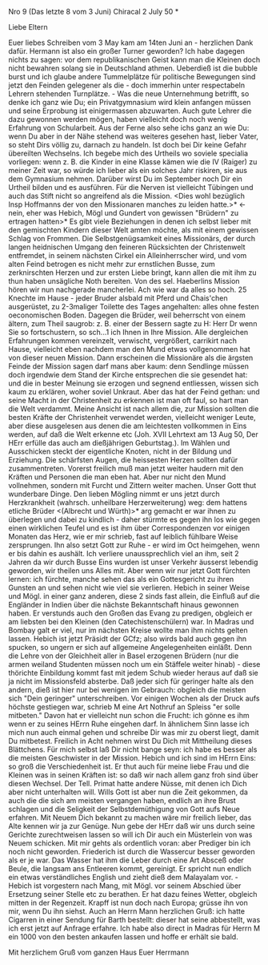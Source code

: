 Nro 9 (Das letzte 8 vom 3 Juni) Chiracal 2 July 50
 <Dienstag>*

Liebe Eltern

Euer liebes Schreiben vom 3 May kam am 14ten Juni an - herzlichen Dank dafür. Hermann ist also ein großer Turner geworden? Ich habe dagegen nichts zu sagen: vor dem republikanischen Geist kann man die Kleinen doch nicht bewahren solang sie in Deutschland athmen. Ueberdieß ist die bubble burst und ich glaube andere Tummelplätze für politische Bewegungen sind jetzt den Feinden gelegener als die - doch immerhin unter respectabeln Lehrern stehenden Turnplätze. - Was die neue Unternehmung betrifft, so denke ich ganz wie Du; ein Privatgymnasium wird klein anfangen müssen und seine Erprobung ist einigermassen abzuwarten. Auch gute Lehrer die dazu gewonnen werden mögen, haben vielleicht doch noch wenig Erfahrung von Schularbeit. Aus der Ferne also sehe ichs ganz an wie Du: wenn Du aber in der Nähe stehend was weiteres gesehen hast, lieber Vater, so steht Dirs völlig zu, darnach zu handeln. Ist doch bei Dir keine Gefahr übereilten Wechselns. Ich begebe mich des Urtheils wo soviele specialia vorliegen: wenn z. B. die Kinder in eine Klasse kämen wie die IV (Raiger) zu meiner Zeit war, so würde ich lieber als ein solches Jahr riskiren, sie aus dem Gymnasium nehmen. Darüber wirst Du im September noch Dir ein Urtheil bilden und es ausführen. 
Für die Nerven ist vielleicht Tübingen und auch das Stift nicht so angreifend als die Mission. <Dies wohl bezüglich Insp Hoffmanns der von den Missionaren manches zu leiden hatte.>* <- nein, eher was Hebich, Mögl und Gundert von gewissen "Brüdern" zu ertragen hatten>* Es gibt viele Beziehungen in denen ich selbst lieber mit den gemischten Kindern dieser Welt amten möchte, als mit einem gewissen Schlag von Frommen. Die Selbstgenügsamkeit eines Missionärs, der durch langen heidnischen Umgang den feineren Rücksichten der Christenwelt entfremdet, in seinem nächsten Cirkel ein Alleinherrscher wird, und vom alten Feind betrogen es nicht mehr zur ernstlichen Busse, zum zerknirschten Herzen und zur ersten Liebe bringt, kann allen die mit ihm zu thun haben unsägliche Noth bereiten. Von des sel. Haeberlins Mission hören wir nun nachgerade mancherlei. Ach wie war da alles so hoch. 25 Knechte im Hause - jeder Bruder alsbald mit Pferd und Chais'chen ausgerüstet, zu 2-3maliger Toilette des Tages angehalten: alles ohne festen oeconomischen Boden. Dagegen die Brüder, weil beherrscht von einem ältern, zum Theil saugrob: z. B. einer der Bessern sagte zu H: Herr Dr wenn Sie so fortschustern, so sch...1 ich Ihnen in Ihre Mission. Alle dergleichen Erfahrungen kommen vereinzelt, verwischt, vergrößert, carrikirt nach Hause, vielleicht eben nachdem man den Mund etwas vollgenommen hat von dieser neuen Mission. Dann erscheinen die Missionäre als die ärgsten Feinde der Mission sagen darf mans aber kaum: denn Sendlinge müssen doch irgendwie dem Stand der Kirche entsprechen die sie gesendet hat: und die in bester Meinung sie erzogen und segnend entliessen, wissen sich kaum zu erklären, woher soviel Unkraut. Aber das hat der Feind gethan: und seine Macht in der Christenheit zu erkennen ist man oft faul, so hart man die Welt verdammt. Meine Ansicht ist nach allem die, zur Mission sollten die besten Kräfte der Christenheit verwendet werden, vielleicht weniger Leute, aber diese ausgelesen aus denen die am leichtesten vollkommen in Eins werden, auf daß die Welt erkenne etc (Joh. XVII Lehrtext am 13 Aug 50, Der HErr erfülle das auch am dießjährigen Geburtstag.). Im Wählen und Ausschicken steckt der eigentliche Knoten, nicht in der Bildung und Erziehung. Die schärfsten Augen, die heissesten Herzen sollten dafür zusammentreten. Vorerst freilich muß man jetzt weiter haudern mit den Kräften und Personen die man eben hat. Aber nur nicht den Mund vollnehmen, sondern mit Furcht und Zittern weiter machen. Unser Gott thut wunderbare Dinge. Den lieben Mögling nimmt er uns jetzt durch Herzkrankheit (wahrsch. unheilbare Herzerweiterung) weg: dem hattens etliche Brüder <(Albrecht und Würth)>* arg gemacht er war ihnen zu überlegen und dabei zu kindlich - daher stürmte es gegen ihn los wie gegen einen wirklichen Teufel und es ist ihm über Correspondenzen vor einigen Monaten das Herz, wie er mir schrieb, fast auf leiblich fühlbare Weise zersprungen. Ihn also setzt Gott zur Ruhe - er wird im Oct heimgehen, wenn er bis dahin es aushält. Ich verliere unaussprechlich viel an ihm, seit 2 Jahren da wir durch Busse Eins wurden ist unser Verkehr äusserst lebendig geworden, wir theilen uns Alles mit. Aber wenn wir nur jetzt Gott fürchten lernen: ich fürchte, manche sehen das als ein Gottesgericht zu ihren Gunsten an und sehen nicht wie viel sie verlieren. Hebich in seiner Weise und Mögl. in einer ganz anderen, diese 2 sinds fast allein, die Einfluß auf die Engländer in Indien über die nächste Bekanntschaft hinaus gewonnen haben. Er verstunds auch den Großen das Evang zu predigen, obgleich er am liebsten bei den Kleinen (den Catechistenschülern) war. In Madras und Bombay galt er viel, nur im nächsten Kreise wollte man ihm nichts gelten lassen. Hebich ist jetzt Präsidt der GCfz; also wirds bald auch gegen ihn spucken, so ungern er sich auf allgemeine Angelegenheiten einläßt. Denn die Lehre von der Gleichheit aller in Basel erzogenen Brüdern (nur die armen weiland Studenten müssen noch um ein Stäffele weiter hinab) - diese thörichte Einbildung kommt fast mit jedem Schub wieder heraus auf daß sie ja nicht im Missionsfeld absterbe. Daß jeder sich für geringer halte als den andern, dieß ist hier nur bei wenigen im Gebrauch: obgleich die meisten sich "Dein geringer" unterschreiben. Vor einigen Wochen als der Druck aufs höchste gestiegen war, schrieb M eine Art Nothruf an Spleiss "er solle mitbeten." Davon hat er vielleicht nun schon die Frucht: ich gönne es ihm wenn er zu seines HErrn Ruhe eingehen darf. In ähnlichem Sinn lasse ich mich nun auch einmal gehen und schreibe Dir was mir zu oberst liegt, damit Du mitbetest. Freilich in Acht nehmen wirst Du Dich mit Mittheilung dieses Blättchens. Für mich selbst laß Dir nicht bange seyn: ich habe es besser als die meisten Geschwister in der Mission. Hebich und ich sind im HErrn Eins: so groß die Verschiedenheit ist. Er thut auch für meine liebe Frau und die Kleinen was in seinen Kräften ist: so daß wir nach allem ganz froh sind über diesen Wechsel. Der Tell. Primat hatte andere Nüsse, mit denen ich Dich aber nicht unterhalten will. Wills Gott ist aber nun die Zeit gekommen, da auch die die sich am meisten vergangen haben, endlich an ihre Brust schlagen und die Seligkeit der Selbstdemüthigung von Gott aufs Neue erfahren. Mit Neuem Dich bekannt zu machen wäre mir freilich lieber, das Alte kennen wir ja zur Genüge. Nun gebe der HErr daß wir uns durch seine Gerichte zurechtweisen lassen so will ich Dir auch ein Müsterlein von was Neuem schicken. 
Mit mir gehts als ordentlich voran: aber Prediger bin ich noch nicht geworden. Friederich ist durch die Wassercur besser geworden als er je war. Das Wasser hat ihm die Leber durch eine Art Absceß oder Beule, die langsam ans Entleeren kommt, gereinigt. Er spricht nun endlich ein etwas verständliches English und zieht dieß dem Malayalam vor. - Hebich ist vorgestern nach Mang, mit Mögl. vor seinem Abschied über Ersetzung seiner Stelle etc zu berathen. Er hat dazu feines Wetter, obgleich mitten in der Regenzeit. Krapff ist nun doch nach Europa; grüsse ihn von mir, wenn Du ihn siehst. Auch an Herrn Mann herzlichen Gruß: ich hatte Cigarren in einer Sendung für Barth bestellt: dieser hat seine abbestellt, was ich erst jetzt auf Anfrage erfahre. Ich habe also direct in Madras für Herrn M ein 1000 von den besten ankaufen lassen und hoffe er erhält sie bald.

Mit herzlichem Gruß vom ganzen Haus
 Euer Herrmann

